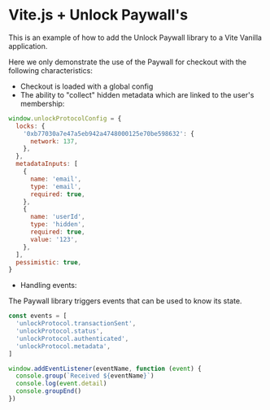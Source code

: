 # Vite.js + Unlock Paywall's

This is an example of how to add the Unlock Paywall library to a Vite Vanilla application.

Here we only demonstrate the use of the Paywall for checkout with the following characteristics:

- Checkout is loaded with a global config
- The ability to "collect" hidden metadata which are linked to the user's membership:

```js
window.unlockProtocolConfig = {
  locks: {
    '0xb77030a7e47a5eb942a4748000125e70be598632': {
      network: 137,
    },
  },
  metadataInputs: [
    {
      name: 'email',
      type: 'email',
      required: true,
    },
    {
      name: 'userId',
      type: 'hidden',
      required: true,
      value: '123',
    },
  ],
  pessimistic: true,
}
```

- Handling events:

The Paywall library triggers events that can be used to know its state.

```javascript
const events = [
  'unlockProtocol.transactionSent',
  'unlockProtocol.status',
  'unlockProtocol.authenticated',
  'unlockProtocol.metadata',
]

window.addEventListener(eventName, function (event) {
  console.group(`Received ${eventName}`)
  console.log(event.detail)
  console.groupEnd()
})
```
